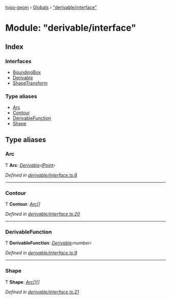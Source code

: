 [typo-geom](../README.md) › [Globals](../globals.md) › ["derivable/interface"](_derivable_interface_.md)

# Module: "derivable/interface"

## Index

### Interfaces

* [BoundingBox](../interfaces/_derivable_interface_.boundingbox.md)
* [Derivable](../interfaces/_derivable_interface_.derivable.md)
* [ShapeTransform](../interfaces/_derivable_interface_.shapetransform.md)

### Type aliases

* [Arc](_derivable_interface_.md#arc)
* [Contour](_derivable_interface_.md#contour)
* [DerivableFunction](_derivable_interface_.md#derivablefunction)
* [Shape](_derivable_interface_.md#shape)

## Type aliases

###  Arc

Ƭ **Arc**: *[Derivable](../interfaces/_derivable_interface_.derivable.md)‹[IPoint](_point_interface_.md#ipoint)›*

*Defined in [derivable/interface.ts:8](https://github.com/be5invis/typo-geom/blob/5527277/src/derivable/interface.ts#L8)*

___

###  Contour

Ƭ **Contour**: *[Arc](_derivable_interface_.md#arc)[]*

*Defined in [derivable/interface.ts:20](https://github.com/be5invis/typo-geom/blob/5527277/src/derivable/interface.ts#L20)*

___

###  DerivableFunction

Ƭ **DerivableFunction**: *[Derivable](../interfaces/_derivable_interface_.derivable.md)‹number›*

*Defined in [derivable/interface.ts:9](https://github.com/be5invis/typo-geom/blob/5527277/src/derivable/interface.ts#L9)*

___

###  Shape

Ƭ **Shape**: *[Arc](_derivable_interface_.md#arc)[][]*

*Defined in [derivable/interface.ts:21](https://github.com/be5invis/typo-geom/blob/5527277/src/derivable/interface.ts#L21)*
